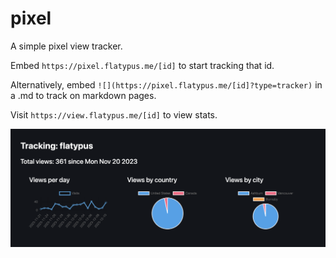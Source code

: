 # pixel

A simple pixel view tracker.

Embed `https://pixel.flatypus.me/[id]` to start tracking that id.

Alternatively, embed `![](https://pixel.flatypus.me/[id]?type=tracker)` in a .md to track on markdown pages.

Visit `https://view.flatypus.me/[id]` to view stats.

![Example usage:](/images/example.png)